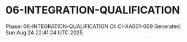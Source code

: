 # 06-INTEGRATION-QUALIFICATION
Phase: 06-INTEGRATION-QUALIFICATION
CI: CI-XA001-009
Generated: Sun Aug 24 22:41:24 UTC 2025
